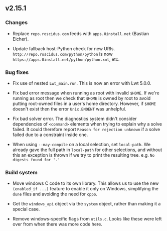 ## v2.15.1

### Changes

- Replace `repo.roscidus.com` feeds with `apps.0install.net` (Bastian Eicher).

- Update fallback host-Python check for new URIs.
  `http://repo.roscidus.com/python/python` is now `https://apps.0install.net/python/python.xml`, etc.

### Bug fixes

- Fix use of nested `Lwt_main.run`. This is now an error with Lwt 5.0.0.

- Fix bad error message when running as root with invalid `$HOME`.
  If we're running as root then we check that `$HOME` is owned by root to avoid
  putting root-owned files in a user's home directory. However, if `$HOME`
  doesn't exist then the error `Unix.ENOENT` was unhelpful.

- Fix bad solver error. The diagnostics system didn't consider dependencies of
  `<command>` elements when trying to explain why a solve failed. It could
  therefore report `Reason for rejection unknown` if a solve failed due to a
  constraint inside one.

- When using `--may-compile` on a local selection, set `local-path`. We already
  gave the full path in `local-path` for other selections, and without this an
  exception is thrown if we try to print the resulting tree.
  e.g. `No digests found for '.'`

### Build system

- Move windows C code to its own library.
  This allows us to use the new `(enabled_if ...)` feature to enable it only on
  Windows, simplifying the `dune` files and avoiding the need for `cppo`.

- Get the `windows_api` object via the `system` object, rather than making it a
  special case.

- Remove windows-specific flags from `utils.c`.
  Looks like these were left over from when there was more code here.
